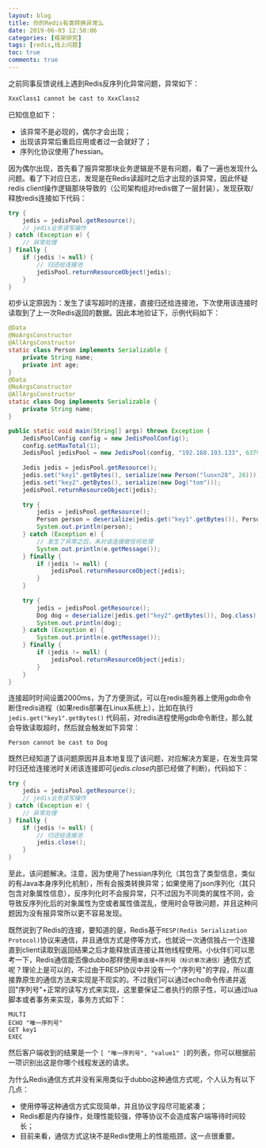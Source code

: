 ```yaml
---
layout: blog
title: 你的Redis有类转换异常么
date: 2019-06-03 12:50:06
categories: [框架研究]
tags: [redis,线上问题]
toc: true
comments: true
---
```


之前同事反馈说线上遇到Redis反序列化异常问题，异常如下：
```java
XxxClass1 cannot be cast to XxxClass2
```
已知信息如下：
*   该异常不是必现的，偶尔才会出现；
*   出现该异常后重启应用或者过一会就好了；
*   序列化协议使用了hessian。

因为偶尔出现，首先看了报异常那块业务逻辑是不是有问题，看了一遍也发现什么问题。看了下对应日志，发现是在Redis读超时之后才出现的该异常，因此怀疑redis client操作逻辑那块导致的（公司架构组对redis做了一层封装），发现获取/释放redis连接如下代码：
```java
try {
    jedis = jedisPool.getResource();
    // jedis业务读写操作
} catch (Exception e) {
    // 异常处理
} finally {
    if (jedis != null) {
        // 归还给连接池
        jedisPool.returnResourceObject(jedis);
    }
}
```
初步认定原因为：发生了读写超时的连接，直接归还给连接池，下次使用该连接时读取到了上一次Redis返回的数据。因此本地验证下，示例代码如下：
```java
@Data
@NoArgsConstructor
@AllArgsConstructor
static class Person implements Serializable {
    private String name;
    private int age;
}
@Data
@NoArgsConstructor
@AllArgsConstructor
static class Dog implements Serializable {
    private String name;
}

public static void main(String[] args) throws Exception {
    JedisPoolConfig config = new JedisPoolConfig();
    config.setMaxTotal(1);
    JedisPool jedisPool = new JedisPool(config, "192.168.193.133", 6379, 2000, "123456");
    
    Jedis jedis = jedisPool.getResource();
    jedis.set("key1".getBytes(), serialize(new Person("luoxn28", 26)));
    jedis.set("key2".getBytes(), serialize(new Dog("tom")));
    jedisPool.returnResourceObject(jedis);
    
    try {
        jedis = jedisPool.getResource();
        Person person = deserialize(jedis.get("key1".getBytes()), Person.class);
        System.out.println(person);
    } catch (Exception e) {
        // 发生了异常之后，未对该连接做任何处理
        System.out.println(e.getMessage());
    } finally {
        if (jedis != null) {
            jedisPool.returnResourceObject(jedis);
        }
    }
    
    try {
        jedis = jedisPool.getResource();
        Dog dog = deserialize(jedis.get("key2".getBytes()), Dog.class);
        System.out.println(dog);
    } catch (Exception e) {
        System.out.println(e.getMessage());
    } finally {
        if (jedis != null) {
            jedisPool.returnResourceObject(jedis);
        }
    }
}
```
连接超时时间设置2000ms，为了方便测试，可以在redis服务器上使用gdb命令断住redis进程（如果redis部署在Linux系统上），比如在执行 `jedis.get("key1".getBytes()` 代码前，对redis进程使用gdb命令断住，那么就会导致读取超时，然后就会触发如下异常：
```
Person cannot be cast to Dog
```
既然已经知道了该问题原因并且本地复现了该问题，对应解决方案是，在发生异常时归还给连接池时关闭该连接即可(*jedis.close*内部已经做了判断)，代码如下：
```java
try {
    jedis = jedisPool.getResource();
    // jedis业务读写操作
} catch (Exception e) {
    // 异常处理
} finally {
    if (jedis != null) {
        // 归还给连接池
        jedis.close();
    }
}
```

至此，该问题解决。注意，因为使用了hessian序列化（其包含了类型信息，类似的有Java本身序列化机制），所有会报类转换异常；如果使用了json序列化（其只包含对象属性信息），反序列化时不会报异常，只不过因为不同类的属性不同，会导致反序列化后的对象属性为空或者属性值混乱，使用时会导致问题，并且这种问题因为没有报异常所以更不容易发现。

既然说到了Redis的连接，要知道的是，Redis基于`RESP(Redis Serialization Protocol)`协议来通信，并且通信方式是停等方式，也就说一次通信独占一个连接直到client读取到返回结果之后才能释放该连接让其他线程使用。小伙伴们可以思考一下，Redis通信能否像dubbo那样使用`单连接+序列号（标识单次通信）`通信方式呢？理论上是可以的，不过由于RESP协议中并没有一个"序列号"的字段，所以直接靠原生的通信方法来实现是不现实的。不过我们可以通过echo命令传递并返回"序列号"+正常的读写方式来实现，这里要保证二者执行的原子性，可以通过lua脚本或者事务来实现，事务方式如下：
```
MULTI
ECHO "唯一序列号"
GET key1
EXEC
```
然后客户端收到的结果是一个 `[ "唯一序列号", "value1" ]`的列表，你可以根据前一项识别出这是你哪个线程发送的请求。

为什么Redis通信方式并没有采用类似于dubbo这种通信方式呢，个人认为有以下几点：
* 使用停等这种通信方式实现简单，并且协议字段尽可能紧凑；
* Redis都是内存操作，处理性能较强，停等协议不会造成客户端等待时间较长；
* 目前来看，通信方式这块不是Redis使用上的性能瓶颈，这一点很重要。
